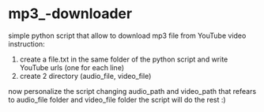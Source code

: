 # mp3_-downloader
simple python script that allow to download mp3 file from YouTube video
instruction: 
 1) create a file.txt in the same folder of the python script
    and write YouTube urls (one for each line)
 2) create 2 directory (audio_file, video_file)
  
now personalize the script changing audio_path and video_path that refears to audio_file folder and video_file folder
the script will do the rest :)
    
  



